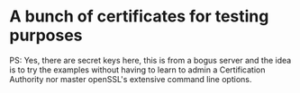 # A bunch of certificates for testing purposes


PS: Yes, there are secret keys here, this is from a bogus server and the idea is to try the examples without having to learn to admin a Certification Authority nor master openSSL's extensive command line options.
